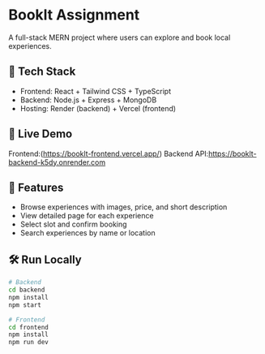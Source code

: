 # Booklt Assignment

A full-stack MERN project where users can explore and book local experiences.

## 🧩 Tech Stack
- Frontend: React + Tailwind CSS + TypeScript
- Backend: Node.js + Express + MongoDB
- Hosting: Render (backend) + Vercel (frontend)

## 🚀 Live Demo
Frontend:(https://booklt-frontend.vercel.app/)
Backend API:https://booklt-backend-k5dy.onrender.com

## 🧠 Features
- Browse experiences with images, price, and short description
- View detailed page for each experience
- Select slot and confirm booking
- Search experiences by name or location

## 🛠️ Run Locally
```bash
# Backend
cd backend
npm install
npm start

# Frontend
cd frontend
npm install
npm run dev
